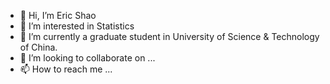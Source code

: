 - 👋 Hi, I’m Eric Shao
- 👀 I’m interested in Statistics
- 🌱 I’m currently a graduate student in University of Science & Technology of China.
- 💞️ I’m looking to collaborate on ...
- 📫 How to reach me ...

<!---
EricShao316/EricShao316 is a ✨ special ✨ repository because its `README.md` (this file) appears on your GitHub profile.
You can click the Preview link to take a look at your changes.
--->
